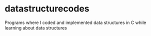 # datastructurecodes
Programs where I coded and implemented data structures in C while learning about data structures

